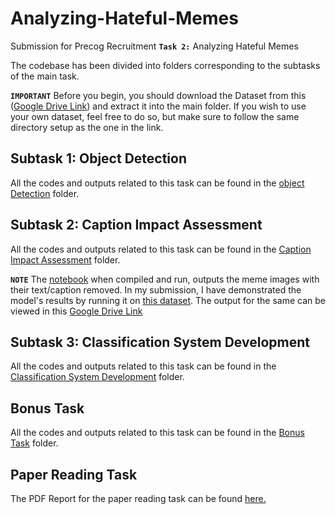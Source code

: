 # Analyzing-Hateful-Memes
Submission for Precog Recruitment **`Task 2:`** Analyzing Hateful Memes

The codebase has been divided into folders corresponding to the subtasks of the main task.

**`IMPORTANT`** Before you begin, you should download the Dataset from this ([Google Drive Link](https://drive.google.com/drive/folders/1rdxxt48MBHTHIkINuIVXeGYEFFqqrP6p?usp=drive_link)) and extract it into the main folder. If you wish to use your own dataset, feel free to do so, but make sure to follow the same directory setup as the one in the link.

## Subtask 1: Object Detection
All the codes and outputs related to this task can be found in the [object Detection](Object%20Detection) folder.

## Subtask 2: Caption Impact Assessment
All the codes and outputs related to this task can be found in the [Caption Impact Assessment](Caption%20Impact%20Assessment) folder.

**`NOTE`** The [notebook](Caption%20Impact%20Assessment/Object%20Detection%20and%20Caption%20Impact%20Assessment/objectDetectionWithoutText.ipynb) when compiled and run, outputs the meme images with their text/caption removed. In my submission, I have demonstrated the model's results by running it on [this dataset](https://drive.google.com/drive/folders/1sg94bSMp-pv7z8Em854kAdhdgbk4rgOB?usp=drive_link). The output for the same can be viewed in this [Google Drive Link](https://drive.google.com/drive/folders/1GuarCer9Ui2r6jidZa6XUT77H31jr38A?usp=drive_link)

## Subtask 3: Classification System Development
All the codes and outputs related to this task can be found in the [Classification System Development](Classification%20System%20Development) folder.

## Bonus Task
All the codes and outputs related to this task can be found in the [Bonus Task](Bonus%20Task) folder.

## Paper Reading Task
The PDF Report for the paper reading task can be found [here.](Reading_Task_Report.pdf)
